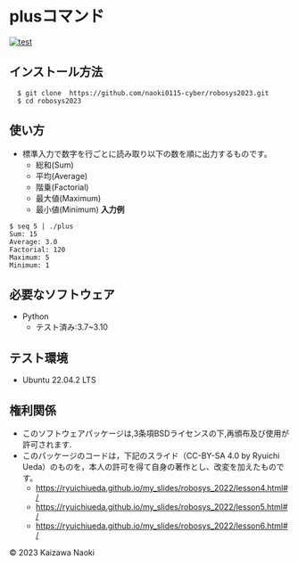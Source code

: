 # plusコマンド 
[![test](https://github.com/naoki0115-cyber/robosys2023/actions/workflows/test.yml/badge.svg)](https://github.com/naoki0115-cyber/robosys2023/actions/workflows/test.yml)

## インストール方法
```
  $ git clone  https://github.com/naoki0115-cyber/robosys2023.git
  $ cd robosys2023
```
## 使い方
* 標準入力で数字を行ごとに読み取り以下の数を順に出力するものです。
	* 総和(Sum)
	* 平均(Average)
	* 階乗(Factorial)
	* 最大値(Maximum)
	* 最小値(Minimum)
**入力例**
```
$ seq 5 | ./plus
Sum: 15
Average: 3.0
Factorial: 120
Maximum: 5
Minimum: 1
```

## 必要なソフトウェア
* Python
	* テスト済み:3.7~3.10

## テスト環境
* Ubuntu 22.04.2 LTS

## 権利関係
* このソフトウェアパッケージは,3条項BSDライセンスの下,再頒布及び使用が許可されます.
* このパッケージのコードは，下記のスライド（CC-BY-SA 4.0 by Ryuichi Ueda）のものを，本人の許可を得て自身の著作とし、改変を加えたものです。
	* https://ryuichiueda.github.io/my_slides/robosys_2022/lesson4.html#/
	* https://ryuichiueda.github.io/my_slides/robosys_2022/lesson5.html#/
	* https://ryuichiueda.github.io/my_slides/robosys_2022/lesson6.html#/

© 2023 Kaizawa Naoki
